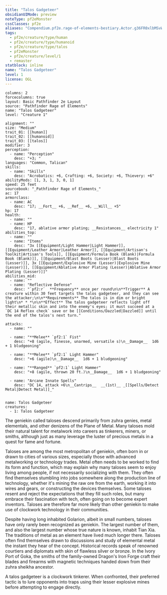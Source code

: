 ```yaml
---
title: "Talos Gadgeteer"
obsidianUIMode: preview
noteType: pf2eMonster
cssClasses: pf2e
aliases: "Compendium.pf2e.rage-of-elements-bestiary.Actor.g36FR0xlbMSvWqdS" 
tags:
  - pf2e/creature/type/human
  - pf2e/creature/type/humanoid
  - pf2e/creature/type/talos
  - pf2eMonster
  - pf2e/creature/level/1
  - remaster
statblock: inline
name: "Talos Gadgeteer"
level: 1
license: OGL
---
```


```statblock
columns: 2
forcecolumns: true
layout: Basic Pathfinder 2e Layout
source: "Pathfinder Rage of Elements"
name: "Talos Gadgeteer"
level: "Creature 1"

alignment: ""
size: "Medium"
trait_01: [[human]]
trait_02: [[humanoid]]
trait_03: [[talos]]
modifier: 3
perception:
  - name: "Perception"
    desc: "+3; "
languages: "Common, Talican"
skills:
  - name: "Skills"
    desc: "Acrobatics: +6, Crafting: +6, Society: +6, Thievery: +6"
abilityMods: [1, 3, 1, 3, 0, 1]
speed: 25 feet
sourcebook: "_Pathfinder Rage of Elements_"
ac: 17
armorclass:
  - name: AC
    desc: "17; __Fort__ +6, __Ref__ +6, __Will__ +5"
hp: 17
health:
  - name: ""
  - name: HP
    desc: "17, ablative armor plating; __Resistances__ electricity 1"
abilities_top:
  - name: ""
  - name: "Items"
    desc: "3x [[Equipment/Light Hammer|Light Hammer]], [[Equipment/Leather Armor|Leather Armor]], [[Equipment/Artisan's Toolkit|Artisan's Tools]], [[Equipment/Formula Book (Blank)|Formula Book (Blank)]], [[Equipment/Blast Boots (Lesser)|Blast Boots (Lesser)]], 3x [[Equipment/Explosive Mine (Lesser)|Explosive Mine (Lesser)]], [[Equipment/Ablative Armor Plating (Lesser)|Ablative Armor Plating (Lesser)]]"
abilities_mid:
  - name: ""
  - name: "Reflective Defense"
    desc: "`pf2:r`  **Frequency** once per round\n\n**Trigger** A creature within 30 feet targets the talos gadgeteer, and they can see the attacker;\n\n**Requirements** The talos is in dim or bright light\n* * *\n\n**Effect** The talos gadgeteer reflects light off their metallic skin and into the enemy's eyes; it must succeed at a `DC 14 Reflex check` save or be [[Conditions/Dazzled|Dazzled]] until the end of the talos's next turn."

attacks:
  - name: ""

  - name: "**Melee** `pf2:1` Fist"
    desc: "+8 (agile, finesse, unarmed, versatile s)\n__Damage__  1d6 + 1 bludgeoning"

  - name: "**Melee** `pf2:1` Light Hammer"
    desc: "+6 (agile)\n__Damage__  1d6 + 1 bludgeoning"

  - name: "**Ranged** `pf2:1` Light Hammer"
    desc: "+8 (agile, thrown 20 ft.)\n__Damage__  1d6 + 1 bludgeoning"

  - name: "Arcane Innate Spells"
    desc: "DC 14, attack +6\n__Cantrips__  __(1st)__ _[[Spells/Detect Metal|Detect Metal]]_"
 
```

```encounter-table
name: Talos Gadgeteer
creatures:
  - 1: Talos Gadgeteer
```



The geniekin called taloses descend primarily from zuhra genies, metal elementals, and other denizens of the Plane of Metal. Many taloses mold their natural talent for metalwork into careers as tinkerers, miners, or smiths, although just as many leverage the luster of precious metals in a quest for fame and fortune.

Taloses are among the most metropolitan of geniekin, often born in or drawn to cities of various sizes, especially those with advanced metalworking or technology trades. Metal often needs to be worked to find its form and function, which may explain why many taloses seem to enjoy living among people, if not necessarily socializing with them. They often find themselves stumbling into jobs somewhere along the production line of technology, whether it's mining the raw ore from the earth, working it into wires and gears, or constructing the devices themselves. Some taloses resent and reject the expectations that they fill such roles, but many embrace their fascination with tech, often going on to become expert inventors. Taloses are therefore far more likely than other geniekin to make use of clockwork technology in their communities.

Despite having long inhabited Golarion, albeit in small numbers, taloses have only rarely been recognized as geniekin. The largest number of them, and also the largest number whose true nature is known, inhabit Tian Xia. The traditions of metal as an element have lived much longer there. Taloses often find themselves drawn to discussions and study of elemental metal the instant they hear of the concept. Historical records speak of renowned courtiers and diplomats with skin of flawless silver or bronze. In the Ivory Port of Goka, the smiths of the family-owned Dragon's Iron Forge craft their blades and firearms with magnetic techniques handed down from their zuhra sheikha ancestor.

A talos gadgeteer is a clockwork tinkerer. When confronted, their preferred tactic is to lure opponents into traps using their lesser explosive mines before attempting to engage directly.
